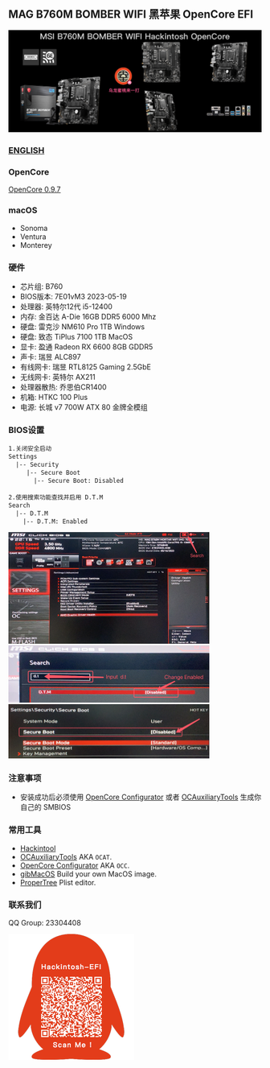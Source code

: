 ## MAG B760M BOMBER WIFI 黑苹果 OpenCore EFI

![image](Screenshot/Motherbord.png)

### [ENGLISH](README.EN.md)


### OpenCore

[OpenCore 0.9.7](https://github.com/acidanthera/OpenCorePkg)


### macOS

- Sonoma
- Ventura
- Monterey


### 硬件

- 芯片组: B760
- BIOS版本: 7E01vM3 2023-05-19
- 处理器: 英特尔12代 i5-12400
- 内存:  金百达 A-Die 16GB DDR5 6000 Mhz
- 硬盘: 雷克沙 NM610 Pro 1TB Windows
- 硬盘: 致态 TiPlus 7100 1TB MacOS
- 显卡: 盈通  Radeon RX 6600 8GB GDDR5
- 声卡: 瑞昱 ALC897
- 有线网卡: 瑞昱 RTL8125 Gaming 2.5GbE
- 无线网卡: 英特尔 AX211
- 处理器散热: 乔思伯CR1400
- 机箱:  HTKC 100 Plus
- 电源:  长城 v7 700W ATX 80 金牌全模组


### BIOS设置

```
1.关闭安全启动
Settings
  |-- Security
     |-- Secure Boot
       |-- Secure Boot: Disabled

2.使用搜索功能查找并启用 D.T.M 
Search
  |-- D.T.M
    |-- D.T.M: Enabled

```

<img src="Screenshot/Search.png" alt="image" style="zoom:50%;" />

<img src="Screenshot/D.T.M.png" alt="image" style="zoom:50%;" />

<img src="Screenshot/SecureBoot.png" alt="image" style="zoom:50%;" />



### 注意事项

 - 安装成功后必须使用 [OpenCore Configurator](https://mackie100projects.altervista.org/opencore-configurator/) 或者 [OCAuxiliaryTools](https://github.com/ic005k/OCAuxiliaryTools) 生成你自己的 SMBIOS


### 常用工具

- [Hackintool](https://github.com/headkaze/Hackintool) 
- [OCAuxiliaryTools](https://github.com/ic005k/OCAuxiliaryTools) AKA `OCAT`.
- [OpenCore Configurator](https://mackie100projects.altervista.org/opencore-configurator/) AKA `OCC`.
- [gibMacOS](https://github.com/corpnewt/gibMacOS) Build your own MacOS image.
- [ProperTree](https://github.com/corpnewt/ProperTree) Plist editor.


### 联系我们

QQ Group: 23304408

![image](Screenshot/QRCode.png)
